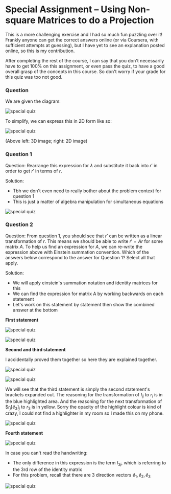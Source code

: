 # Special Assignment – Using Non-square Matrices to do a Projection

This is a more challenging exercise and I had so much fun puzzling over it! Frankly anyone can get the correct answers online (or via Coursera, with sufficient attempts at guessing), but I have yet to see an explanation posted online, so this is my contribution. 

After completing the rest of the course, I can say that you don't necessarily have to get 100% on this assignment, or even pass the quiz, to have a good overall grasp of the concepts in this course. So don't worry if your grade for this quiz was too not good. 

### Question 

We are given the diagram: 

![special quiz](imgs/w4_hard_quiz1.png)

To simplify, we can express this in 2D form like so:

![special quiz](imgs/w4_hard_quiz2.jpg)

(Above left: 3D image; right: 2D image) 

### Question 1 

Question: Rearrange this expression for $\lambda$ and substitute it back into $r'$ in order to get $r'$ in terms of $r$. 

Solution: 

* Tbh we don't even need to really bother about the problem context for question 1
* This is just a matter of algebra manipulation for simultaneous equations

![special quiz](imgs/w4_hard_quiz3.jpg)

### Question 2 

Question: From question 1, you should see that $r'$ can be written as a linear transformation of $r$. This means we should be able to write $r' = Ar$ for some matrix $A$. To help us find an expression for $A$, we can re-write the expression above with Einstein summation convention. Which of the answers below correspond to the answer for Question 1? Select all that apply. 

Solution:

* We will apply einstein's summation notation and identity matrices for this 
* We can find the expression for matrix A by working backwards on each statement
* Let's work on this statement by statement then show the combined answer at the bottom

**First statement**

![special quiz](imgs/w4_hard_quiz4.png)

![special quiz](imgs/w4_hard_quiz7.jpg)

**Second and third statement**

I accidentally proved them together so here they are explained together. 

![special quiz](imgs/w4_hard_quiz5.png)

![special quiz](imgs/w4_hard_quiz6.png)

We will see that the third statement is simply the second statement's brackets expanded out. The reasoning for the transformation of $I_{ij}$ to $r_i$ is in the blue highlighted area. And the reasoning for the next transformation of $$r_j[\hat e_3]_j$ to $r_3$ is in yellow. Sorry the opacity of the highlight colour is kind of crazy, I could not find a highlighter in my room so I made this on my phone. 

![special quiz](imgs/w4_hard_quiz8.jpg)

**Fourth statement**

![special quiz](imgs/w4_hard_quiz9.png)

In case you can't read the handwriting:

* The only difference in this expression is the term $I_{3j}$, which is referring to the 3rd row of the identity matrix 
* For this problem, recall that there are 3 direction vectors $\hat e_1, \hat e_2, \hat e_3$ 

![special quiz](imgs/w4_hard_quiz10.jpg)


